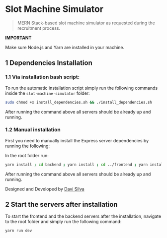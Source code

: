 # Slot Machine Simulator

> MERN Stack-based slot machine simulator as requested during the recruitment process.

**IMPORTANT**

Make sure Node.js and Yarn are installed in your machine.

## 1 Dependencies Installation

### 1.1 Via installation bash script:

To run the automatic installation script simply run the following commands inside the `slot-machine-simulator` folder:

```bash
sudo chmod +x install_dependencies.sh && ./install_dependencies.sh
```

After running the command above all servers should be already up and running.

### 1.2 Manual installation

First you need to manually install the Express server dependencies by running the following:

In the root folder run:

```bash
yarn install ; cd backend ; yarn install ; cd ../frontend ; yarn install ; cd .. ; yarn run dev
```

After running the command above all servers should be already up and running.

Designed and Developed by [Davi Silva](https://github.com/Davi-Silva)

## 2 Start the servers after installation

To start the frontend and the backend servers after the installation, navigate to the root folder and simply run the following command:

```bash
yarn run dev
```
